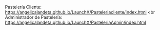 Pastelería Cliente: https://angelicalandeta.github.io/LaunchX/Pasteleriacliente/index.html
<br
Administrador de Pastelería: https://angelicalandeta.github.io/LaunchX/PasteleriaAdmin/index.html
